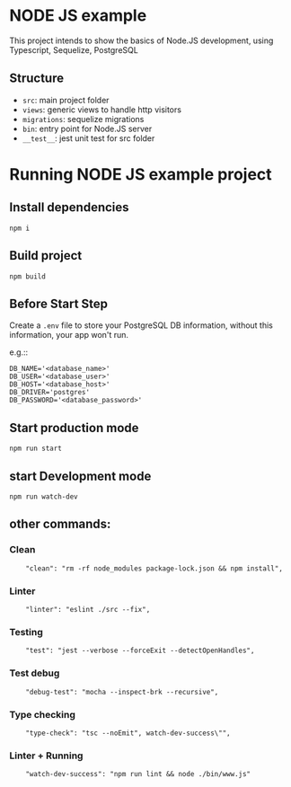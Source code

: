 # NODE JS example

This project intends to show the basics of Node.JS development,
using Typescript, Sequelize, PostgreSQL

## Structure

- `src`: main project folder
- `views`: generic views to handle http visitors
- `migrations`: sequelize migrations
- `bin`: entry point for Node.JS server
- `__test__`: jest unit test for src folder

# Running NODE JS example project

## Install dependencies

`npm i`

## Build project

`npm build`

## Before Start Step

Create a `.env` file to store your PostgreSQL DB information,
without this information, your app won't run.

e.g.::

```
DB_NAME='<database_name>'
DB_USER='<database_user>'
DB_HOST='<database_host>'
DB_DRIVER='postgres'
DB_PASSWORD='<database_password>'
```

## Start production mode

`npm run start`

## start Development mode

`npm run watch-dev`

## other commands:

### Clean

```
    "clean": "rm -rf node_modules package-lock.json && npm install",
```

### Linter

```
    "linter": "eslint ./src --fix",
```

### Testing

```
    "test": "jest --verbose --forceExit --detectOpenHandles",
```

### Test debug

```
    "debug-test": "mocha --inspect-brk --recursive",
```

### Type checking

```
    "type-check": "tsc --noEmit", watch-dev-success\"",
```

### Linter + Running

```
    "watch-dev-success": "npm run lint && node ./bin/www.js"
```
